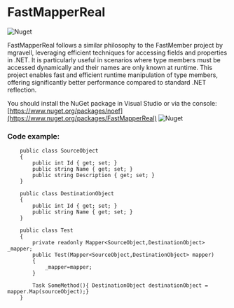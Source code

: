 # FastMapperReal
![Nuget](https://img.shields.io/nuget/v/fastmapper?label=FastMapperReal)

FastMapperReal follows a similar philosophy to the FastMember project by mgravell, leveraging efficient techniques for accessing fields and properties in .NET. It is particularly useful in scenarios where type members must be accessed dynamically and their names are only known at runtime.
This project enables fast and efficient runtime manipulation of type members, offering significantly better performance compared to standard .NET reflection.


You should install the NuGet package in Visual Studio or via the console: [https://www.nuget.org/packages/noef](https://www.nuget.org/packages/FastMapperReal)  ![Nuget](https://img.shields.io/nuget/v/fastmapper?label=FastMapperReal)

### Code example:
        public class SourceObject
        {
            public int Id { get; set; }
            public string Name { get; set; }
            public string Description { get; set; }
        }
        
        public class DestinationObject
        {
            public int Id { get; set; }
            public string Name { get; set; }
        }
        
        public class Test
        {
            private readonly Mapper<SourceObject,DestinationObject> _mapper;
            public Test(Mapper<SourceObject,DestinationObject> mapper)
            {
                _mapper=mapper;
            }

            Task SomeMethod(){ DestinationObject destinationObject = mapper.Map(sourceObject);}
        }
          
